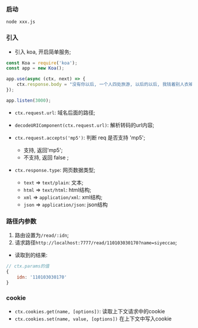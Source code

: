 ### 启动
`node xxx.js`

### 引入
* 引入 koa, 开启简单服务;
```js
const Koa = require('koa');
const app = new Koa();

app.use(async (ctx, next) => {
    ctx.response.body = "没有你以后, 一个人四处旅游, 以后的以后, 我钱着别人衣袖, 若是有缘再见, 也会笑着问候";
});

app.listen(3000);
```

* `ctx.request.url`: 域名后面的路径;
* `decodeURIComponent(ctx.request.url)`: 解析转码的url内容;
* `ctx.request.accepts('mp5')`: 判断 req 是否支持 'mp5';
    * 支持, 返回'mp5';
    * 不支持, 返回 false ;

* `ctx.response.type`: 网页数据类型;
    * `text` => `text/plain`: 文本;
    * `html` => `text/html`: html结构;
    * `xml` => `application/xml`: xml结构;
    * `json` => `application/json`: json结构


### 路径内参数
1. 路由设置为`/read/:idn`;
2. 请求路径`http://localhost:7777/read/110103030170?name=siyeccao`;
* 读取到的结果:
```js
// ctx.params的值
{
    idn: '110103030170'
}
```

### cookie
* `ctx.cookies.get(name, [options])`: 读取上下文请求中的cookie
* `ctx.cookies.set(name, value, [options])` 在上下文中写入cookie
